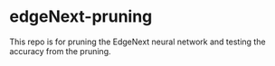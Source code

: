 # edgeNext-pruning
This repo is for pruning the EdgeNext neural network and testing the accuracy from the pruning. 
